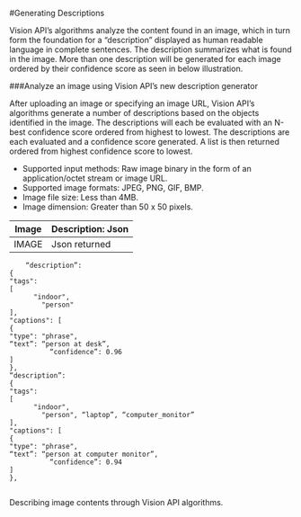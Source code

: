 <!-- 
NavPath: Computer Vision API
LinkLabel: Describing Images
Url: Computer-Vision-API/documentation/DescribingImages
Weight: 40
-->
#Generating Descriptions

Vision API’s algorithms analyze the content found in an image, which in turn form the foundation for a “description” displayed as human readable language in complete sentences. The description summarizes what is found in the image. More than one description will be generated for each image ordered by their confidence score as seen in below illustration.

###Analyze an image using Vision API’s new description generator

After uploading an image or specifying an image URL, Vision API’s algorithms generate a number of descriptions based on the objects identified in the image. The descriptions will each be evaluated with an N-best confidence score ordered from highest to lowest. The descriptions are each evaluated and a confidence score generated. A list is then returned ordered from highest confidence score to lowest.

 * Supported input methods: Raw image binary in the form of an application/octet stream or image URL.
 * Supported image formats: JPEG, PNG, GIF, BMP.
 * Image file size: Less than 4MB.
 * Image dimension: Greater than 50 x 50 pixels.
  
Image  | Description: Json
------|------|
IMAGE | Json returned
```
 	“description”: 
{
"tags": 
[
      "indoor",
        "person"
], 
"captions": [
{
"type": "phrase",
“text”: “person at desk”,
          “confidence”: 0.96
]
},
“description”: 
{
"tags": 
[
      "indoor",
        "person", “laptop”, “computer_monitor”
], 
"captions": [
{
"type": "phrase",
“text”: “person at computer monitor”,
          “confidence”: 0.94
]
},
	
```

Describing image contents through Vision API algorithms.
